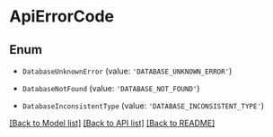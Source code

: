 # ApiErrorCode


## Enum

* `DatabaseUnknownError` (value: `'DATABASE_UNKNOWN_ERROR'`)

* `DatabaseNotFound` (value: `'DATABASE_NOT_FOUND'`)

* `DatabaseInconsistentType` (value: `'DATABASE_INCONSISTENT_TYPE'`)

[[Back to Model list]](../README.md#documentation-for-models) [[Back to API list]](../README.md#documentation-for-api-endpoints) [[Back to README]](../README.md)
